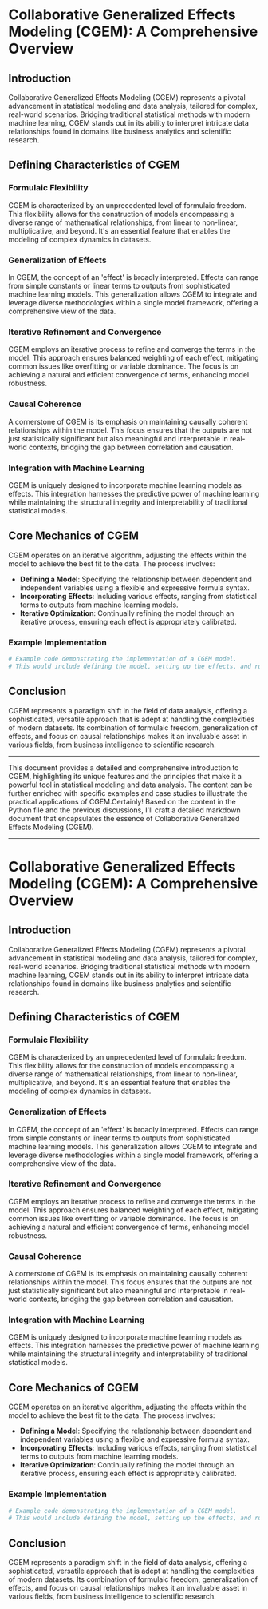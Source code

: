 
# Collaborative Generalized Effects Modeling (CGEM): A Comprehensive Overview

## Introduction

Collaborative Generalized Effects Modeling (CGEM) represents a pivotal advancement in statistical modeling and data analysis, tailored for complex, real-world scenarios. Bridging traditional statistical methods with modern machine learning, CGEM stands out in its ability to interpret intricate data relationships found in domains like business analytics and scientific research.

## Defining Characteristics of CGEM

### Formulaic Flexibility

CGEM is characterized by an unprecedented level of formulaic freedom. This flexibility allows for the construction of models encompassing a diverse range of mathematical relationships, from linear to non-linear, multiplicative, and beyond. It's an essential feature that enables the modeling of complex dynamics in datasets.

### Generalization of Effects

In CGEM, the concept of an 'effect' is broadly interpreted. Effects can range from simple constants or linear terms to outputs from sophisticated machine learning models. This generalization allows CGEM to integrate and leverage diverse methodologies within a single model framework, offering a comprehensive view of the data.

### Iterative Refinement and Convergence

CGEM employs an iterative process to refine and converge the terms in the model. This approach ensures balanced weighting of each effect, mitigating common issues like overfitting or variable dominance. The focus is on achieving a natural and efficient convergence of terms, enhancing model robustness.

### Causal Coherence

A cornerstone of CGEM is its emphasis on maintaining causally coherent relationships within the model. This focus ensures that the outputs are not just statistically significant but also meaningful and interpretable in real-world contexts, bridging the gap between correlation and causation.

### Integration with Machine Learning

CGEM is uniquely designed to incorporate machine learning models as effects. This integration harnesses the predictive power of machine learning while maintaining the structural integrity and interpretability of traditional statistical models.

## Core Mechanics of CGEM

CGEM operates on an iterative algorithm, adjusting the effects within the model to achieve the best fit to the data. The process involves:

- **Defining a Model**: Specifying the relationship between dependent and independent variables using a flexible and expressive formula syntax.
- **Incorporating Effects**: Including various effects, ranging from statistical terms to outputs from machine learning models.
- **Iterative Optimization**: Continually refining the model through an iterative process, ensuring each effect is appropriately calibrated.

### Example Implementation

```python
# Example code demonstrating the implementation of a CGEM model.
# This would include defining the model, setting up the effects, and running the iterative optimization process.
```

## Conclusion

CGEM represents a paradigm shift in the field of data analysis, offering a sophisticated, versatile approach that is adept at handling the complexities of modern datasets. Its combination of formulaic freedom, generalization of effects, and focus on causal relationships makes it an invaluable asset in various fields, from business intelligence to scientific research.

---

This document provides a detailed and comprehensive introduction to CGEM, highlighting its unique features and the principles that make it a powerful tool in statistical modeling and data analysis. The content can be further enriched with specific examples and case studies to illustrate the practical applications of CGEM.Certainly! Based on the content in the Python file and the previous discussions, I'll craft a detailed markdown document that encapsulates the essence of Collaborative Generalized Effects Modeling (CGEM).

---

# Collaborative Generalized Effects Modeling (CGEM): A Comprehensive Overview

## Introduction

Collaborative Generalized Effects Modeling (CGEM) represents a pivotal advancement in statistical modeling and data analysis, tailored for complex, real-world scenarios. Bridging traditional statistical methods with modern machine learning, CGEM stands out in its ability to interpret intricate data relationships found in domains like business analytics and scientific research.

## Defining Characteristics of CGEM

### Formulaic Flexibility

CGEM is characterized by an unprecedented level of formulaic freedom. This flexibility allows for the construction of models encompassing a diverse range of mathematical relationships, from linear to non-linear, multiplicative, and beyond. It's an essential feature that enables the modeling of complex dynamics in datasets.

### Generalization of Effects

In CGEM, the concept of an 'effect' is broadly interpreted. Effects can range from simple constants or linear terms to outputs from sophisticated machine learning models. This generalization allows CGEM to integrate and leverage diverse methodologies within a single model framework, offering a comprehensive view of the data.

### Iterative Refinement and Convergence

CGEM employs an iterative process to refine and converge the terms in the model. This approach ensures balanced weighting of each effect, mitigating common issues like overfitting or variable dominance. The focus is on achieving a natural and efficient convergence of terms, enhancing model robustness.

### Causal Coherence

A cornerstone of CGEM is its emphasis on maintaining causally coherent relationships within the model. This focus ensures that the outputs are not just statistically significant but also meaningful and interpretable in real-world contexts, bridging the gap between correlation and causation.

### Integration with Machine Learning

CGEM is uniquely designed to incorporate machine learning models as effects. This integration harnesses the predictive power of machine learning while maintaining the structural integrity and interpretability of traditional statistical models.

## Core Mechanics of CGEM

CGEM operates on an iterative algorithm, adjusting the effects within the model to achieve the best fit to the data. The process involves:

- **Defining a Model**: Specifying the relationship between dependent and independent variables using a flexible and expressive formula syntax.
- **Incorporating Effects**: Including various effects, ranging from statistical terms to outputs from machine learning models.
- **Iterative Optimization**: Continually refining the model through an iterative process, ensuring each effect is appropriately calibrated.

### Example Implementation

```python
# Example code demonstrating the implementation of a CGEM model.
# This would include defining the model, setting up the effects, and running the iterative optimization process.
```

## Conclusion

CGEM represents a paradigm shift in the field of data analysis, offering a sophisticated, versatile approach that is adept at handling the complexities of modern datasets. Its combination of formulaic freedom, generalization of effects, and focus on causal relationships makes it an invaluable asset in various fields, from business intelligence to scientific research.

